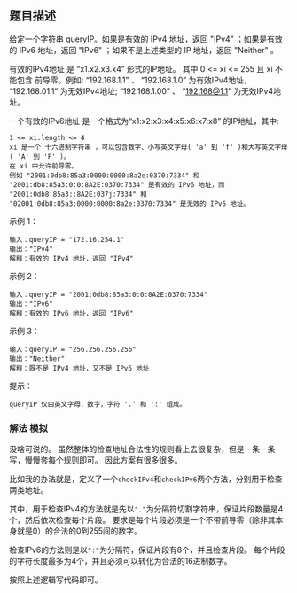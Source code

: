 ## 题目描述
给定一个字符串 queryIP。如果是有效的 IPv4 地址，返回 "IPv4" ；如果是有效的 IPv6 地址，返回 "IPv6" ；如果不是上述类型的 IP 地址，返回 "Neither" 。

有效的IPv4地址 是 “x1.x2.x3.x4” 形式的IP地址。 其中 0 <= xi <= 255 且 xi 不能包含 前导零。例如: “192.168.1.1” 、 “192.168.1.0” 为有效IPv4地址， “192.168.01.1” 为无效IPv4地址; “192.168.1.00” 、 “192.168@1.1” 为无效IPv4地址。

一个有效的IPv6地址 是一个格式为“x1:x2:x3:x4:x5:x6:x7:x8” 的IP地址，其中:
```
1 <= xi.length <= 4
xi 是一个 十六进制字符串 ，可以包含数字、小写英文字母( 'a' 到 'f' )和大写英文字母( 'A' 到 'F' )。
在 xi 中允许前导零。
例如 "2001:0db8:85a3:0000:0000:8a2e:0370:7334" 和 "2001:db8:85a3:0:0:8A2E:0370:7334" 是有效的 IPv6 地址，而 "2001:0db8:85a3::8A2E:037j:7334" 和 "02001:0db8:85a3:0000:0000:8a2e:0370:7334" 是无效的 IPv6 地址。
```

示例 1：
```
输入：queryIP = "172.16.254.1"
输出："IPv4"
解释：有效的 IPv4 地址，返回 "IPv4"
```
示例 2：
```
输入：queryIP = "2001:0db8:85a3:0:0:8A2E:0370:7334"
输出："IPv6"
解释：有效的 IPv6 地址，返回 "IPv6"
```
示例 3：
```
输入：queryIP = "256.256.256.256"
输出："Neither"
解释：既不是 IPv4 地址，又不是 IPv6 地址
```

提示：
```
queryIP 仅由英文字母，数字，字符 '.' 和 ':' 组成。
```

### 解法 模拟
没啥可说的。
虽然整体的检查地址合法性的规则看上去很复杂，但是一条一条写，慢慢套每个规则即可。
因此方案有很多很多。

比如我的办法就是，定义了一个`checkIPv4`和`checkIPv6`两个方法，分别用于检查两类地址。

其中，用于检查IPv4的方法就是先以`"."`为分隔符切割字符串，保证片段数量是4个，然后依次检查每个片段。
要求是每个片段必须是一个不带前导零（除非其本身就是0）的合法的0到255间的数字。

检查IPv6的方法则是以`":"`为分隔符，保证片段有8个，并且检查片段。
每个片段的字符长度最多为4个，并且必须可以转化为合法的16进制数字。

按照上述逻辑写代码即可。